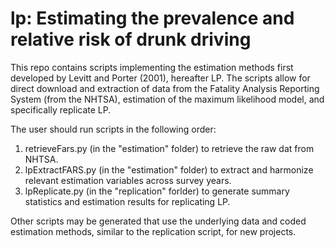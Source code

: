 # lp: Estimating the prevalence and relative risk of drunk driving

This repo contains scripts implementing the estimation methods first developed by Levitt and Porter (2001), hereafter LP. The scripts allow for direct download and extraction of data from the Fatality Analysis Reporting System (from the NHTSA), estimation of the maximum likelihood model, and specifically replicate LP.

The user should run scripts in the following order:
1. retrieveFars.py (in the "estimation" folder) to retrieve the raw dat from NHTSA.
2. lpExtractFARS.py (in the "estimation" folder) to extract and harmonize relevant estimation variables across survey years.
3. lpReplicate.py (in the "replication" forlder) to generate summary statistics and estimation results for replicating LP.

Other scripts may be generated that use the underlying data and coded estimation methods, similar to the replication script, for new projects.
